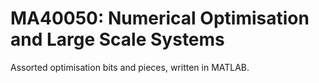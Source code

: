 # MA40050: Numerical Optimisation and Large Scale Systems

Assorted optimisation bits and pieces, written in MATLAB.

